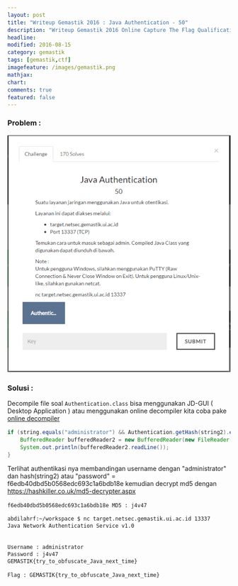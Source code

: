 ```yaml
---
layout: post
title: "Writeup Gemastik 2016 : Java Authentication - 50"
description: "Writeup Gemastik 2016 Online Capture The Flag Qualification"
headline: 
modified: 2016-08-15
category: gemastik
tags: [gemastik,ctf]
imagefeature: /images/gemastik.png
mathjax: 
chart: 
comments: true
featured: false
---
```


### Problem :

![18 Duel Maut](/images/java-authentication.png)


### Solusi :

Decompile file soal `Authentication.class` bisa menggunakan JD-GUI ( Desktop Application ) atau menggunakan online decompiler
kita coba pake [online decompiler](http://www.javadecompilers.com/) 

```java
if (string.equals("administrator") && Authentication.getHash(string2).equals("f6edb40dbd5b0568edc693c1a6bdb18e")) {
    BufferedReader bufferedReader2 = new BufferedReader(new FileReader("Authentication.flag"));
    System.out.println(bufferedReader2.readLine());
} 
```

Terlihat authentikasi nya membandingan username dengan "administrator" dan hash(string2) atau "password" = f6edb40dbd5b0568edc693c1a6bdb18e 
kemudian decrypt md5 dengan https://hashkiller.co.uk/md5-decrypter.aspx 

`f6edb40dbd5b0568edc693c1a6bdb18e MD5 : j4v47`

```
abdilahrf:~/workspace $ nc target.netsec.gemastik.ui.ac.id 13337
Java Network Authentication Service v1.0


Username : administrator
Password : j4v47
GEMASTIK{try_to_obfuscate_Java_next_time}
```

`Flag : GEMASTIK{try_to_obfuscate_Java_next_time}`